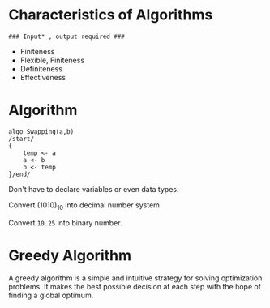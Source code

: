 # Characteristics of Algorithms
	### Input* , output required ###

- Finiteness
- Flexible, Finiteness
- Definiteness
- Effectiveness

# Algorithm


	algo Swapping(a,b)
	/start/
	{
		temp <- a
		a <- b
		b <- temp
	}/end/

Don't have to declare variables or even data types.

Convert (1010)<sub>10</sub> into decimal number system

Convert `10.25` into binary number.

# Greedy Algorithm
A greedy algorithm is a simple and intuitive strategy for solving optimization problems. It makes the best possible decision at each step with the hope of finding a global optimum. 